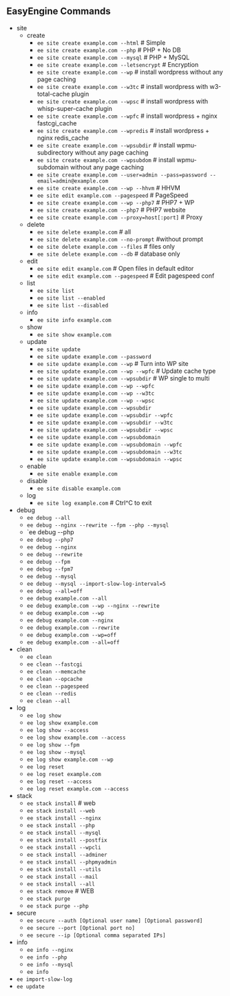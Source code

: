 ## EasyEngine Commands

* site
  * create
    * `ee site create example.com --html` # Simple 
    * `ee site create example.com --php` # PHP + No DB 
    * `ee site create example.com --mysql` # PHP + MySQL 
    * `ee site create example.com --letsencrypt` # Encryption 
    * `ee site create example.com --wp` # install wordpress without any page caching
    * `ee site create example.com --w3tc` # install wordpress with w3-total-cache plugin
    * `ee site create example.com --wpsc` # install wordpress with whisp-super-cache plugin
    * `ee site create example.com --wpfc` # install wordpress + nginx fastcgi_cache
    * `ee site create example.com --wpredis` # install wordpress + nginx redis_cache
    * `ee site create example.com --wpsubdir` # install wpmu-subdirectory without any page caching
    * `ee site create example.com --wpsubdom` # install wpmu-subdomain without any page caching
    * `ee site create example.com --user=admin --pass=password --email=admin@example.com`
    * `ee site create example.com --wp --hhvm` # HHVM
    * `ee site edit example.com --pagespeed` # PageSpeed
    * `ee site create example.com --wp --php7` # PHP7 + WP
    * `ee site create example.com --php7` # PHP7 website
    * `ee site create example.com --proxy=host[:port]` # Proxy
  * delete
    * `ee site delete example.com` # all
    * `ee site delete example.com --no-prompt` #without prompt
    * `ee site delete example.com --files` # files only
    * `ee site delete example.com --db` # database only
  * edit
    * `ee site edit example.com` # Open files in default editor
    * `ee site edit example.com --pagespeed` # Edit pagespeed conf
  * list
    * `ee site list`
    * `ee site list --enabled`
    * `ee site list --disabled`
  * info
    * `ee site info example.com`
  * show
    * `ee site show example.com`
  * update
    * `ee site update`
    * `ee site update example.com --password`
    * `ee site update example.com --wp` # Turn into WP site
    * `ee site update example.com --wp --wpfc` # Update cache type
    * `ee site update example.com --wpsubdir` # WP single to multi
    * `ee site update example.com --wp --wpfc`
    * `ee site update example.com --wp --w3tc`
    * `ee site update example.com --wp --wpsc`
    * `ee site update example.com --wpsubdir`
    * `ee site update example.com --wpsubdir --wpfc`
    * `ee site update example.com --wpsubdir --w3tc`
    * `ee site update example.com --wpsubdir --wpsc`
    * `ee site update example.com --wpsubdomain`
    * `ee site update example.com --wpsubdomain --wpfc`
    * `ee site update example.com --wpsubdomain --w3tc`
    * `ee site update example.com --wpsubdomain --wpsc`
  * enable
    * `ee site enable example.com`
  * disable
    * `ee site disable example.com`
  * log
    * `ee site log example.com` # Ctrl^C to exit
* debug
  * `ee debug --all`
  * `ee debug --nginx --rewrite --fpm --php --mysql`
  * `ee debug --php
  * `ee debug --php7`
  * `ee debug --nginx`
  * `ee debug --rewrite`
  * `ee debug --fpm`
  * `ee debug --fpm7`
  * `ee debug --mysql`
  * `ee debug --mysql --import-slow-log-interval=5`
  * `ee debug --all=off`
  * `ee debug example.com --all`
  * `ee debug example.com --wp --nginx --rewrite`
  * `ee debug example.com --wp`
  * `ee debug example.com --nginx`
  * `ee debug example.com --rewrite`
  * `ee debug example.com --wp=off`
  * `ee debug example.com --all=off`
* clean
  * `ee clean`
  * `ee clean --fastcgi`
  * `ee clean --memcache`
  * `ee clean --opcache`
  * `ee clean --pagespeed`
  * `ee clean --redis`
  * `ee clean --all`
* log
  * `ee log show`
  * `ee log show example.com`
  * `ee log show --access`
  * `ee log show example.com --access`
  * `ee log show --fpm`
  * `ee log show --mysql`
  * `ee log show example.com --wp`
  * `ee log reset`
  * `ee log reset example.com`
  * `ee log reset --access`
  * `ee log reset example.com --access`
* stack
  * `ee stack install` # web
  * `ee stack install --web`
  * `ee stack install --nginx`
  * `ee stack install --php`
  * `ee stack install --mysql`
  * `ee stack install --postfix`
  * `ee stack install --wpcli`
  * `ee stack install --adminer`
  * `ee stack install --phpmyadmin`
  * `ee stack install --utils`
  * `ee stack install --mail`
  * `ee stack install --all`
  * `ee stack remove` # WEB
  * `ee stack purge`
  * `ee stack purge --php`
* secure
  * `ee secure --auth [Optional user name] [Optional password]`
  * `ee secure --port [Optional port no]`
  * `ee secure --ip [Optional comma separated IPs]`
* info
  * `ee info --nginx`
  * `ee info --php`
  * `ee info --mysql`
  * `ee info`
* `ee import-slow-log`
* `ee update`
